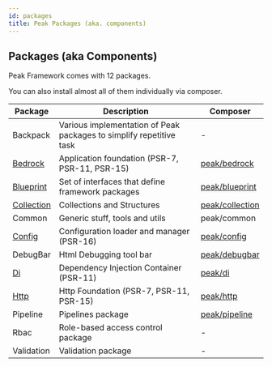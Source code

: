 ```yaml
---
id: packages
title: Peak Packages (aka. components)
---
```


<h2>Packages <span class="small">(aka Components)</span></h2>

Peak Framework comes with 12 packages.

You can also install almost all of them individually via composer.

| Package | Description | Composer |
| --- | --- | --- |
| Backpack | Various implementation of Peak packages to simplify repetitive task | - |
| [Bedrock](bedrock) | Application foundation (PSR-7, PSR-11, PSR-15) | [peak/bedrock](https://packagist.org/packages/peak/bedrock) |
| [Blueprint](blueprint) | Set of interfaces that define framework packages | [peak/blueprint](https://packagist.org/packages/peak/blueprint) |
| [Collection](collection) | Collections and Structures | [peak/collection](https://packagist.org/packages/peak/collection) |
| Common | Generic stuff, tools and utils | peak/common |
| [Config](config) | Configuration loader and manager (PSR-16) | [peak/config](https://packagist.org/packages/peak/config) |
| DebugBar | Html Debugging tool bar | [peak/debugbar](https://packagist.org/packages/peak/debugbar) |
| [Di](di) | Dependency Injection Container (PSR-11) | [peak/di](https://packagist.org/packages/peak/di) |
| [Http](http) | Http Foundation (PSR-7, PSR-11, PSR-15) | [peak/http](https://packagist.org/packages/peak/http) |
| Pipeline | Pipelines package | [peak/pipeline](https://packagist.org/packages/peak/pipeline) |
| Rbac | Role-based access control package | - |
| Validation | Validation package | - |
